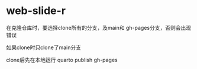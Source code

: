 # web-slide-r

在克隆仓库时，要选择clone所有的分支，及main和 gh-pages分支，否则会出现错误

如果clone时只clone了main分支

clone后先在本地运行 quarto publish gh-pages

